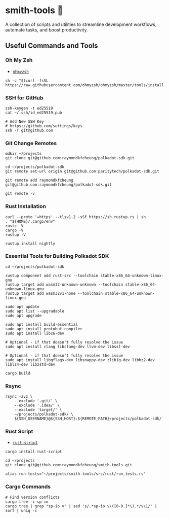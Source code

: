# smith-tools 🔨

A collection of scripts and utilities to streamline development workflows, automate tasks, and boost productivity.

## Useful Commands and Tools

### Oh My Zsh

* [`ohmyzsh`](https://ohmyz.sh)

```shell
sh -c "$(curl -fsSL https://raw.githubusercontent.com/ohmyzsh/ohmyzsh/master/tools/install.sh)"
```

### SSH for GitHub

```shell
ssh-keygen -t ed25519
cat ~/.ssh/id_ed25519.pub

# Add New SSH Key
# https://github.com/settings/keys
ssh -T git@github.com
```

### Git Change Remotes

```shell
mdkir ~/projects
git clone git@github.com:raymondkfcheung/polkadot-sdk.git

cd ~/projects/polkadot-sdk
git remote set-url origin git@github.com:paritytech/polkadot-sdk.git

git remote add raymondkfcheung git@github.com:raymondkfcheung/polkadot-sdk.git

git remote -v
```

### Rust Installation

```shell
curl --proto '=https' --tlsv1.2 -sSf https://sh.rustup.rs | sh
. "${HOME}/.cargo/env"
rustc -V
cargo -V
rustup -V

rustup install nightly
```

### Essential Tools for Building Polkadot SDK

```shell
cd ~/projects/polkadot-sdk

rustup component add rust-src --toolchain stable-x86_64-unknown-linux-gnu
rustup target add wasm32-unknown-unknown --toolchain stable-x86_64-unknown-linux-gnu
rustup target add wasm32v1-none --toolchain stable-x86_64-unknown-linux-gnu

sudo apt update
sudo apt list --upgradable
sudo apt upgrade

sudo apt install build-essential
sudo apt install protobuf-compiler
sudo apt install libc6-dev

# Optional - if that doesn't fully resolve the issue
sudo apt install clang libclang-dev llvm-dev libssl-dev

# Optional - if that doesn't fully resolve the issue
sudo apt install libgflags-dev libsnappy-dev zlib1g-dev libbz2-dev liblz4-dev libzstd-dev

cargo build
```

### Rsync

```shell
rsync -avz \
    --exclude '.git/' \
    --exclude '.idea/' \
    --exclude 'target/' \
    ~/projects/polkadot-sdk/ \
    ${SSH_USERNAME}@${SSH_HOST}:${REMOTE_PATH}/projects/polkadot-sdk/
```

### Rust Script

* [`rust-script`](https://github.com/fornwall/rust-script)

```shell
cargo install rust-script

cd ~/projects
git clone git@github.com:raymondkfcheung/smith-tools.git

alias run-tests="~/projects/smith-tools/src/rust/run_tests.rs"
```

### Cargo Commands

```shell
# Find version conflicts
cargo tree -i sp-io
cargo tree | grep "sp-io v" | sed 's/.*sp-io v\([0-9.]*\).*/v\1/' | sort | uniq -c
```
